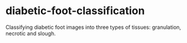 # diabetic-foot-classification
Classifying diabetic foot images into three types of tissues: granulation, necrotic and slough.
